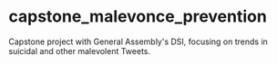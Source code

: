 # capstone_malevonce_prevention
Capstone project with General Assembly's DSI, focusing on trends in suicidal and other malevolent Tweets.
